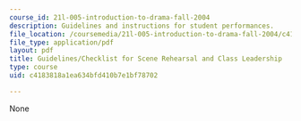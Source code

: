 ```yaml
---
course_id: 21l-005-introduction-to-drama-fall-2004
description: Guidelines and instructions for student performances.
file_location: /coursemedia/21l-005-introduction-to-drama-fall-2004/c4183818a1ea634bfd410b7e1bf78702_reha_guidelines.pdf
file_type: application/pdf
layout: pdf
title: Guidelines/Checklist for Scene Rehearsal and Class Leadership
type: course
uid: c4183818a1ea634bfd410b7e1bf78702

---
```

None